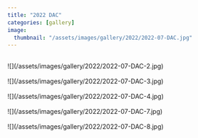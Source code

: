 ```yaml
---
title: "2022 DAC"
categories: [gallery]
image:
  thumbnail: "/assets/images/gallery/2022/2022-07-DAC.jpg"
---
```

<br>
![](/assets/images/gallery/2022/2022-07-DAC-2.jpg)<br><br>
![](/assets/images/gallery/2022/2022-07-DAC-3.jpg)<br><br>
![](/assets/images/gallery/2022/2022-07-DAC-4.jpg)<br><br>
![](/assets/images/gallery/2022/2022-07-DAC-7.jpg)<br><br>
![](/assets/images/gallery/2022/2022-07-DAC-8.jpg)<br><br>